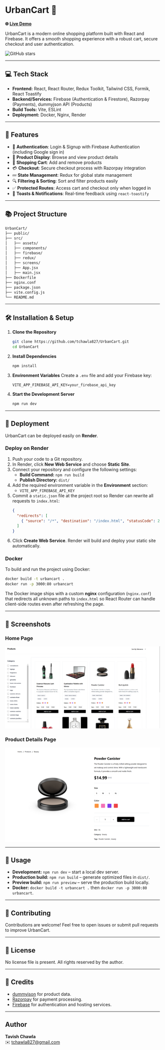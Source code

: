 # UrbanCart 🛒

**🌐 [Live Demo](https://urbancart-ajvq.onrender.com/)**

UrbanCart is a modern online shopping platform built with React and Firebase. It offers a smooth shopping experience with a robust cart, secure checkout and user authentication.

![GitHub stars](https://img.shields.io/github/stars/tchawla827/UrbanCart?style=social)

---

## 💻 Tech Stack

- **Frontend:** React, React Router, Redux Toolkit, Tailwind CSS, Formik, React Toastify
- **Backend/Services:** Firebase (Authentication & Firestore), Razorpay (Payments), dummyjson API (Products)
- **Build Tools:** Vite, ESLint
- **Deployment:** Docker, Nginx, Render

---

## 🚀 Features

- 🔐 **Authentication**: Login & Signup with Firebase Authentication (including Google sign in)
- 🛒 **Product Display**: Browse and view product details
- 🛒 **Shopping Cart**: Add and remove products
- 💳 **Checkout**: Secure checkout process with Razorpay integration
- 💤 **State Management**: Redux for global state management
- 🔍 **Filtering & Sorting**: Sort and filter products easily
- ✅ **Protected Routes**: Access cart and checkout only when logged in
- 📢 **Toasts & Notifications**: Real-time feedback using `react-toastify`

---

## 📚 Project Structure

```
UrbanCart/
├── public/
├── src/
│   ├── assets/
│   ├── components/
│   ├── firebase/
│   ├── redux/
│   ├── screens/
│   ├── App.jsx
│   ├── main.jsx
├── Dockerfile
├── nginx.conf
├── package.json
├── vite.config.js
└── README.md
```

---

## 🛠️ Installation & Setup

1. **Clone the Repository**
   ```sh
   git clone https://github.com/tchawla827/UrbanCart.git
   cd UrbanCart
   ```
2. **Install Dependencies**
   ```sh
   npm install
   ```
3. **Environment Variables**
   Create a `.env` file and add your Firebase key:
   ```
   VITE_APP_FIREBASE_API_KEY=your_firebase_api_key
   ```
4. **Start the Development Server**
   ```sh
   npm run dev
   ```

---

## 🚀 Deployment

UrbanCart can be deployed easily on **Render**.

### Deploy on Render
1. Push your code to a Git repository.
2. In Render, click **New Web Service** and choose **Static Site**.
3. Connect your repository and configure the following settings:
   - **Build Command:** `npm run build`
   - **Publish Directory:** `dist/`
4. Add the required environment variable in the **Environment** section:
   - `VITE_APP_FIREBASE_API_KEY`
5. Commit a `static.json` file at the project root so Render can rewrite all requests to `index.html`:
   ```json
   {
     "redirects": [
       { "source": "/*", "destination": "/index.html", "statusCode": 200 }
     ]
   }
   ```
6. Click **Create Web Service**. Render will build and deploy your static site automatically.

### Docker
To build and run the project using Docker:
```sh
docker build -t urbancart .
docker run -p 3000:80 urbancart
```
The Docker image ships with a custom **nginx** configuration (`nginx.conf`) that redirects all unknown paths to `index.html` so React Router can handle client-side routes even after refreshing the page.

---

## 📸 Screenshots

### Home Page
![Home Page](screenshots/home.png)

### Product Details Page
![Product Details](screenshots/product_details.png)

---

## 🤖 Usage

- **Development:** `npm run dev` – start a local dev server.
- **Production build:** `npm run build` – generate optimized files in `dist/`.
- **Preview build:** `npm run preview` – serve the production build locally.
- **Docker:** `docker build -t urbancart .` then `docker run -p 3000:80 urbancart`.

---

## 🤝 Contributing

Contributions are welcome! Feel free to open issues or submit pull requests to improve UrbanCart.

---

## 📄 License

No license file is present. All rights reserved by the author.

---

## 🙏 Credits

- [dummyjson](https://dummyjson.com/) for product data.
- [Razorpay](https://razorpay.com/) for payment processing.
- [Firebase](https://firebase.google.com/) for authentication and hosting services.

---

## Author
**Tavish Chawla**  
✉️ [tchawla827@gmail.com](mailto:tchawla827@gmail.com)
